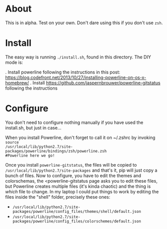 # About

This is in alpha. Test on your own. Don't dare using this if you don't use <code>zsh</code>.

# Install

The easy way is running <code>./install.sh</code>, found in this directory. The DIY mode is:

. Install powerline following the instructions in this post: https://blog.codefront.net/2013/10/27/installing-powerline-on-os-x-homebrew/
. Install https://github.com/jaspernbrouwer/powerline-gitstatus following the instructions

# Configure

You don't need to configure nothing manually if you have used the install.sh, but just in case...

When you install Powerline, don't forget to call it on ~/.zshrc by invoking <code>source /usr/local/lib/python2.7/site-packages/powerline/bindings/zsh/powerline.zsh #Powerline here we go!</code>

Once you install <code>powerline-gitstatus</code>, the files will be copied to <code>/usr/local/lib/python2.7/site-packages</code> and that's it, pip will just copy a bunch of files. Now to configure, you have to edit the themes and colorschemas, the <powerline-gitstatus</code> page asks you to edit these files, but Powerline creates multiple files (it's kinda chaotic) and the thing is *which* file to change. In my laptop I could put things to work by editing the files inside the "shell" folder, precisely these ones:  

- <code>/usr/local/lib/python2.7/site-packages/powerline/config_files/themes/shell/default.json</code>
- <code>/usr/local/lib/python2.7/site-packages/powerline/config_files/colorschemes/default.json</code>
